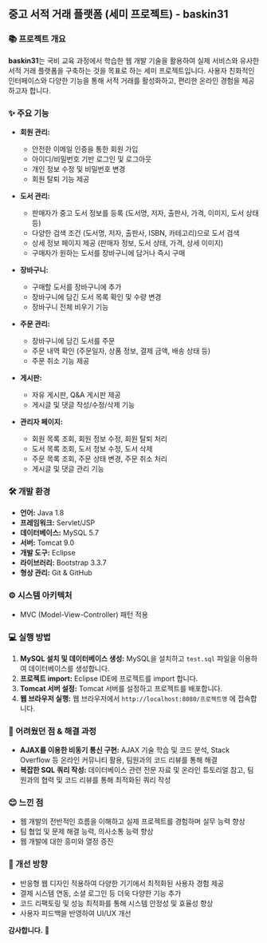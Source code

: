 ## 중고 서적 거래 플랫폼 (세미 프로젝트) - baskin31

### 📚 프로젝트 개요

**baskin31**는 국비 교육 과정에서 학습한 웹 개발 기술을 활용하여 실제 서비스와 유사한 서적 거래 플랫폼을 구축하는 것을 목표로 하는 세미 프로젝트입니다. 사용자 친화적인 인터페이스와 다양한 기능을 통해 서적 거래를 활성화하고, 편리한 온라인 경험을 제공하고자 합니다.

### ✨ 주요 기능

* **회원 관리:**
    * 안전한 이메일 인증을 통한 회원 가입
    * 아이디/비밀번호 기반 로그인 및 로그아웃
    * 개인 정보 수정 및 비밀번호 변경
    * 회원 탈퇴 기능 제공

* **도서 관리:**
    * 판매자가 중고 도서 정보를 등록 (도서명, 저자, 출판사, 가격, 이미지, 도서 상태 등)
    * 다양한 검색 조건 (도서명, 저자, 출판사, ISBN, 카테고리)으로 도서 검색
    * 상세 정보 페이지 제공 (판매자 정보, 도서 상태, 가격, 상세 이미지)
    * 구매자가 원하는 도서를 장바구니에 담거나 즉시 구매

* **장바구니:**
    * 구매할 도서를 장바구니에 추가
    * 장바구니에 담긴 도서 목록 확인 및 수량 변경
    * 장바구니 전체 비우기 기능

* **주문 관리:**
    * 장바구니에 담긴 도서를 주문
    * 주문 내역 확인 (주문일자, 상품 정보, 결제 금액, 배송 상태 등)
    * 주문 취소 기능 제공

* **게시판:**
    * 자유 게시판, Q&A 게시판 제공
    * 게시글 및 댓글 작성/수정/삭제 기능

* **관리자 페이지:**
    * 회원 목록 조회, 회원 정보 수정, 회원 탈퇴 처리
    * 도서 목록 조회, 도서 정보 수정, 도서 삭제
    * 주문 목록 조회, 주문 상태 변경, 주문 취소 처리
    * 게시글 및 댓글 관리 기능

### 🛠️ 개발 환경

* **언어:** Java 1.8
* **프레임워크:** Servlet/JSP
* **데이터베이스:** MySQL 5.7
* **서버:** Tomcat 9.0
* **개발 도구:** Eclipse
* **라이브러리:** Bootstrap 3.3.7
* **형상 관리:** Git & GitHub

### ⚙️ 시스템 아키텍처

* MVC (Model-View-Controller) 패턴 적용


### 💻 실행 방법

1. **MySQL 설치 및 데이터베이스 생성:** MySQL을 설치하고 `test.sql` 파일을 이용하여 데이터베이스를 생성합니다.
2. **프로젝트 import:** Eclipse IDE에 프로젝트를 import 합니다.
3. **Tomcat 서버 설정:** Tomcat 서버를 설정하고 프로젝트를 배포합니다.
4. **웹 브라우저 실행:** 웹 브라우저에서 `http://localhost:8080/프로젝트명` 에 접속합니다.


### 🤔 어려웠던 점 & 해결 과정

* **AJAX를 이용한 비동기 통신 구현:** AJAX 기술 학습 및 코드 분석, Stack Overflow 등 온라인 커뮤니티 활용, 팀원과의 코드 리뷰를 통해 해결
* **복잡한 SQL 쿼리 작성:** 데이터베이스 관련 전문 자료 및 온라인 튜토리얼 참고, 팀원과의 협력 및 코드 리뷰를 통해 최적화된 쿼리 작성

### 😊 느낀 점

* 웹 개발의 전반적인 흐름을 이해하고 실제 프로젝트를 경험하며 실무 능력 향상
* 팀 협업 및 문제 해결 능력, 의사소통 능력 향상
* 웹 개발에 대한 흥미와 열정 증진

### 🚀 개선 방향

* 반응형 웹 디자인 적용하여 다양한 기기에서 최적화된 사용자 경험 제공
* 결제 시스템 연동, 소셜 로그인 등 더욱 다양한 기능 추가
* 코드 리팩토링 및 성능 최적화를 통해 시스템 안정성 및 효율성 향상
* 사용자 피드백을 반영하여 UI/UX 개선

**감사합니다.** 🙏
